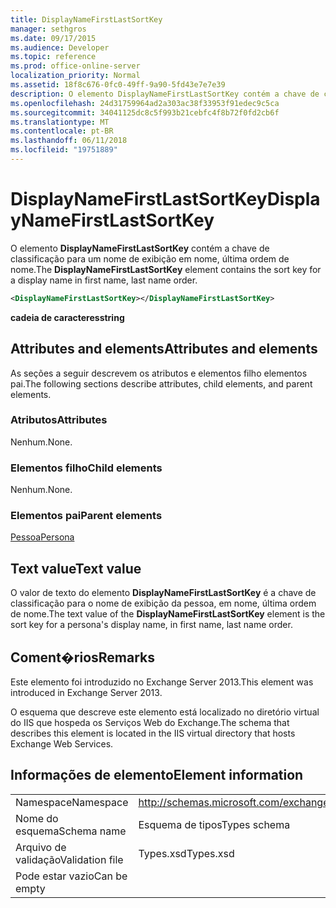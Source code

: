 ```yaml
---
title: DisplayNameFirstLastSortKey
manager: sethgros
ms.date: 09/17/2015
ms.audience: Developer
ms.topic: reference
ms.prod: office-online-server
localization_priority: Normal
ms.assetid: 18f8c676-0fc0-49ff-9a90-5fd43e7e7e39
description: O elemento DisplayNameFirstLastSortKey contém a chave de classificação para um nome de exibição em nome, última ordem de nome.
ms.openlocfilehash: 24d31759964ad2a303ac38f33953f91edec9c5ca
ms.sourcegitcommit: 34041125dc8c5f993b21cebfc4f8b72f0fd2cb6f
ms.translationtype: MT
ms.contentlocale: pt-BR
ms.lasthandoff: 06/11/2018
ms.locfileid: "19751889"
---
```

# <a name="displaynamefirstlastsortkey"></a><span data-ttu-id="2f7b7-103">DisplayNameFirstLastSortKey</span><span class="sxs-lookup"><span data-stu-id="2f7b7-103">DisplayNameFirstLastSortKey</span></span>

<span data-ttu-id="2f7b7-104">O elemento **DisplayNameFirstLastSortKey** contém a chave de classificação para um nome de exibição em nome, última ordem de nome.</span><span class="sxs-lookup"><span data-stu-id="2f7b7-104">The **DisplayNameFirstLastSortKey** element contains the sort key for a display name in first name, last name order.</span></span> 
  
```XML
<DisplayNameFirstLastSortKey></DisplayNameFirstLastSortKey>
```

 <span data-ttu-id="2f7b7-105">**cadeia de caracteres**</span><span class="sxs-lookup"><span data-stu-id="2f7b7-105">**string**</span></span>
## <a name="attributes-and-elements"></a><span data-ttu-id="2f7b7-106">Attributes and elements</span><span class="sxs-lookup"><span data-stu-id="2f7b7-106">Attributes and elements</span></span>

<span data-ttu-id="2f7b7-107">As seções a seguir descrevem os atributos e elementos filho elementos pai.</span><span class="sxs-lookup"><span data-stu-id="2f7b7-107">The following sections describe attributes, child elements, and parent elements.</span></span>
  
### <a name="attributes"></a><span data-ttu-id="2f7b7-108">Atributos</span><span class="sxs-lookup"><span data-stu-id="2f7b7-108">Attributes</span></span>

<span data-ttu-id="2f7b7-109">Nenhum.</span><span class="sxs-lookup"><span data-stu-id="2f7b7-109">None.</span></span>
  
### <a name="child-elements"></a><span data-ttu-id="2f7b7-110">Elementos filho</span><span class="sxs-lookup"><span data-stu-id="2f7b7-110">Child elements</span></span>

<span data-ttu-id="2f7b7-111">Nenhum.</span><span class="sxs-lookup"><span data-stu-id="2f7b7-111">None.</span></span>
  
### <a name="parent-elements"></a><span data-ttu-id="2f7b7-112">Elementos pai</span><span class="sxs-lookup"><span data-stu-id="2f7b7-112">Parent elements</span></span>

[<span data-ttu-id="2f7b7-113">Pessoa</span><span class="sxs-lookup"><span data-stu-id="2f7b7-113">Persona</span></span>](persona.md)
  
## <a name="text-value"></a><span data-ttu-id="2f7b7-114">Text value</span><span class="sxs-lookup"><span data-stu-id="2f7b7-114">Text value</span></span>

<span data-ttu-id="2f7b7-115">O valor de texto do elemento **DisplayNameFirstLastSortKey** é a chave de classificação para o nome de exibição da pessoa, em nome, última ordem de nome.</span><span class="sxs-lookup"><span data-stu-id="2f7b7-115">The text value of the **DisplayNameFirstLastSortKey** element is the sort key for a persona's display name, in first name, last name order.</span></span> 
  
## <a name="remarks"></a><span data-ttu-id="2f7b7-116">Coment�rios</span><span class="sxs-lookup"><span data-stu-id="2f7b7-116">Remarks</span></span>

<span data-ttu-id="2f7b7-117">Este elemento foi introduzido no Exchange Server 2013.</span><span class="sxs-lookup"><span data-stu-id="2f7b7-117">This element was introduced in Exchange Server 2013.</span></span>
  
<span data-ttu-id="2f7b7-118">O esquema que descreve este elemento está localizado no diretório virtual do IIS que hospeda os Serviços Web do Exchange.</span><span class="sxs-lookup"><span data-stu-id="2f7b7-118">The schema that describes this element is located in the IIS virtual directory that hosts Exchange Web Services.</span></span>
  
## <a name="element-information"></a><span data-ttu-id="2f7b7-119">Informações de elemento</span><span class="sxs-lookup"><span data-stu-id="2f7b7-119">Element information</span></span>

|||
|:-----|:-----|
|<span data-ttu-id="2f7b7-120">Namespace</span><span class="sxs-lookup"><span data-stu-id="2f7b7-120">Namespace</span></span>  <br/> |http://schemas.microsoft.com/exchange/services/2006/types  <br/> |
|<span data-ttu-id="2f7b7-121">Nome do esquema</span><span class="sxs-lookup"><span data-stu-id="2f7b7-121">Schema name</span></span>  <br/> |<span data-ttu-id="2f7b7-122">Esquema de tipos</span><span class="sxs-lookup"><span data-stu-id="2f7b7-122">Types schema</span></span>  <br/> |
|<span data-ttu-id="2f7b7-123">Arquivo de validação</span><span class="sxs-lookup"><span data-stu-id="2f7b7-123">Validation file</span></span>  <br/> |<span data-ttu-id="2f7b7-124">Types.xsd</span><span class="sxs-lookup"><span data-stu-id="2f7b7-124">Types.xsd</span></span>  <br/> |
|<span data-ttu-id="2f7b7-125">Pode estar vazio</span><span class="sxs-lookup"><span data-stu-id="2f7b7-125">Can be empty</span></span>  <br/> ||
   

